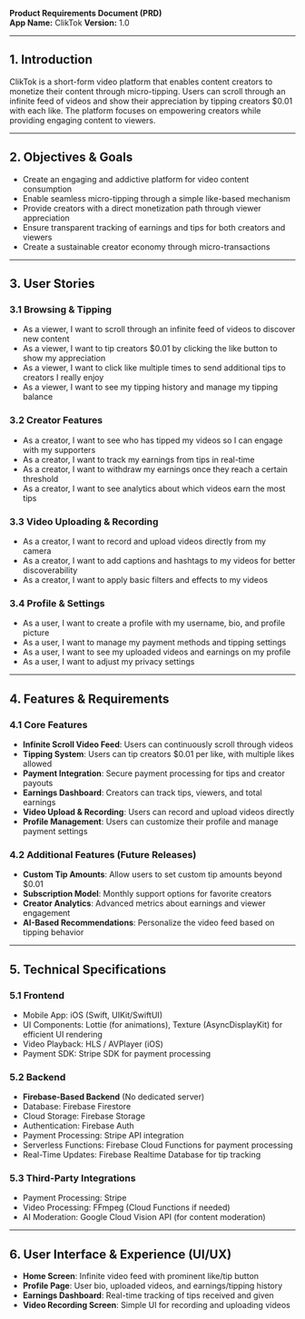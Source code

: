 **Product Requirements Document (PRD)**  
**App Name:** ClikTok 
**Version:** 1.0  

---

## **1. Introduction**
ClikTok is a short-form video platform that enables content creators to monetize their content through micro-tipping. Users can scroll through an infinite feed of videos and show their appreciation by tipping creators $0.01 with each like. The platform focuses on empowering creators while providing engaging content to viewers.

---

## **2. Objectives & Goals**
- Create an engaging and addictive platform for video content consumption
- Enable seamless micro-tipping through a simple like-based mechanism
- Provide creators with a direct monetization path through viewer appreciation
- Ensure transparent tracking of earnings and tips for both creators and viewers
- Create a sustainable creator economy through micro-transactions

---

## **3. User Stories**
### **3.1 Browsing & Tipping**
- As a viewer, I want to scroll through an infinite feed of videos to discover new content
- As a viewer, I want to tip creators $0.01 by clicking the like button to show my appreciation
- As a viewer, I want to click like multiple times to send additional tips to creators I really enjoy
- As a viewer, I want to see my tipping history and manage my tipping balance

### **3.2 Creator Features**
- As a creator, I want to see who has tipped my videos so I can engage with my supporters
- As a creator, I want to track my earnings from tips in real-time
- As a creator, I want to withdraw my earnings once they reach a certain threshold
- As a creator, I want to see analytics about which videos earn the most tips

### **3.3 Video Uploading & Recording**
- As a creator, I want to record and upload videos directly from my camera
- As a creator, I want to add captions and hashtags to my videos for better discoverability
- As a creator, I want to apply basic filters and effects to my videos

### **3.4 Profile & Settings**
- As a user, I want to create a profile with my username, bio, and profile picture
- As a user, I want to manage my payment methods and tipping settings
- As a user, I want to see my uploaded videos and earnings on my profile
- As a user, I want to adjust my privacy settings

---

## **4. Features & Requirements**
### **4.1 Core Features**
- **Infinite Scroll Video Feed**: Users can continuously scroll through videos
- **Tipping System**: Users can tip creators $0.01 per like, with multiple likes allowed
- **Payment Integration**: Secure payment processing for tips and creator payouts
- **Earnings Dashboard**: Creators can track tips, viewers, and total earnings
- **Video Upload & Recording**: Users can record and upload videos directly
- **Profile Management**: Users can customize their profile and manage payment settings

### **4.2 Additional Features (Future Releases)**
- **Custom Tip Amounts**: Allow users to set custom tip amounts beyond $0.01
- **Subscription Model**: Monthly support options for favorite creators
- **Creator Analytics**: Advanced metrics about earnings and viewer engagement
- **AI-Based Recommendations**: Personalize the video feed based on tipping behavior

---

## **5. Technical Specifications**
### **5.1 Frontend**
- Mobile App: iOS (Swift, UIKit/SwiftUI)
- UI Components: Lottie (for animations), Texture (AsyncDisplayKit) for efficient UI rendering
- Video Playback: HLS / AVPlayer (iOS)
- Payment SDK: Stripe SDK for payment processing

### **5.2 Backend**
- **Firebase-Based Backend** (No dedicated server)
- Database: Firebase Firestore
- Cloud Storage: Firebase Storage
- Authentication: Firebase Auth
- Payment Processing: Stripe API integration
- Serverless Functions: Firebase Cloud Functions for payment processing
- Real-Time Updates: Firebase Realtime Database for tip tracking

### **5.3 Third-Party Integrations**
- Payment Processing: Stripe
- Video Processing: FFmpeg (Cloud Functions if needed)
- AI Moderation: Google Cloud Vision API (for content moderation)

---

## **6. User Interface & Experience (UI/UX)**
- **Home Screen**: Infinite video feed with prominent like/tip button
- **Profile Page**: User bio, uploaded videos, and earnings/tipping history
- **Earnings Dashboard**: Real-time tracking of tips received and given
- **Video Recording Screen**: Simple UI for recording and uploading videos


